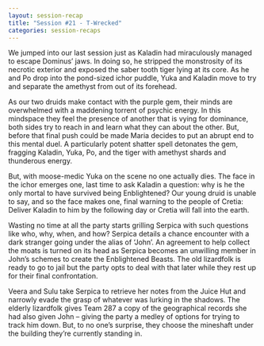 ```yaml
---
layout: session-recap
title: "Session #21 - T-Wrecked"
categories: session-recaps
---
```


We jumped into our last session just as Kaladin had miraculously managed to escape Dominus’ jaws. In doing so, he stripped the monstrosity of its necrotic exterior and exposed the saber tooth tiger lying at its core. As he and Po drop into the pond-sized ichor puddle, Yuka and Kaladin move to try and separate the amethyst from out of its forehead.

As our two druids make contact with the purple gem, their minds are overwhelmed with a maddening torrent of psychic energy. In this mindspace they feel the presence of another that is vying for dominance, both sides try to reach in and learn what they can about the other. But, before that final push could be made Maria decides to put an abrupt end to this mental duel. A particularly potent shatter spell detonates the gem, fragging Kaladin, Yuka, Po, and the tiger with amethyst shards and thunderous energy.

But, with moose-medic Yuka on the scene no one actually dies. The face in the ichor emerges one, last time to ask Kaladin a question: why is he the only mortal to have survived being Enblightened? Our young druid is unable to say, and so the face makes one, final warning to the people of Cretia: Deliver Kaladin to him by the following day or Cretia will fall into the earth.

Wasting no time at all the party starts grilling Serpica with such questions like who, why, when, and how? Serpica details a chance encounter with a dark stranger going under the alias of ‘John’. An agreement to help collect the moats is turned on its head as Serpica becomes an unwilling member in John’s schemes to create the Enblightened Beasts. The old lizardfolk is ready to go to jail but the party opts to deal with that later while they rest up for their final confrontation.

Veera and Sulu take Serpica to retrieve her notes from the Juice Hut and narrowly evade the grasp of whatever was lurking in the shadows. The elderly lizardfolk gives Team 287 a copy of the geographical records she had also given John – giving the party a medley of options for trying to track him down. But, to no one’s surprise, they choose the mineshaft under the building they’re currently standing in.
